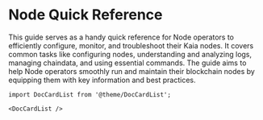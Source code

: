 # Node Quick Reference

This guide serves as a handy quick reference for Node operators to efficiently configure, monitor, and troubleshoot their Kaia nodes. It covers common tasks like configuring nodes, understanding and analyzing logs, managing chaindata, and using essential commands. The guide aims to help Node operators smoothly run and maintain their blockchain nodes by equipping them with key information and best practices.

```mdx-code-block
import DocCardList from '@theme/DocCardList';

<DocCardList />
```